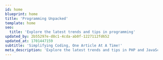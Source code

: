 ```yaml
---
id: home
blueprint: home
title: 'Programming Unpacked'
template: home
seo:
  title: 'Explore the latest trends and tips in programming'
updated_by: 2b55297e-d8c1-4cda-ab0f-1227112fd652
updated_at: 1701447159
subtitle: 'Simplifying Coding, One Article At A Time!'
meta_description: 'Explore the latest trends and tips in PHP and JavaScript coding on our web development blog. Dive into comprehensive guides, industry updates, and cutting-edge examples to elevate your web development skills.'
---
```


